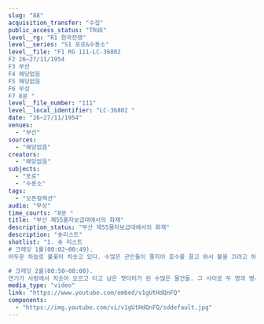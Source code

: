 ```yaml
---
slug: "88"
acquisition_transfer: "수집"
public_access_status: "TRUE"
level__rg: "R1 한국전쟁"
level__series: "S1 포로&수용소"
level__file: "F1 RG 111-LC-36802 
F2 26~27/11/1954
F3 부산
F4 해당없음 
F5 해당없음 
F6 무성
F7 8분 "
level__file_number: "111"
level__local_identifier: "LC-36802 "
date: "26~27/11/1954"
venues: 
  - "부산"
sources: 
  - "해당없음"
creators: 
  - "해당없음"
subjects: 
  - "포로"
  - "수용소"
tags: 
  - "오픈컬렉션"
audio: "무성"
time_courts: "8분 "
title: "부산 제55물자보급대에서의 화재"
description_status: "부산 제55물자보급대에서의 화재"
description: "숏리스트"
shotlist: "1. 숏 리스트
# 크레딧 1롤(00:02~00:49). 
어두운 하늘로 불꽃이 치솟고 있다. 수많은 군인들이 줄지어 호수를 끌고 와서 불을 끄려고 하고 있다. 

# 크레딧 2롤(00:50~08:00). 
연기가 사방에서 치솟아 오르고 타고 남은 잿더미가 된 수많은 물건들. 그 사이로 두 명의 병사가 걸어간다. 호수로 계속 그 위에 물을 뿌리고 있다. 곧이어 커다른 선박에서 물건을 크레인으로 내리는 장면. 한국 노역자처럼 보이는 사람들이 물건을 받아서 옮긴다. 어두운 밤에 활활 타오르는 불꽃과 건물이 타는 모습들. 바람에 이리저리 불꽃이 날리고 불은 맹렬히 타오르며 모든 쌓아둔 물건과 집들을 순식간에 뒤덮어 버린다. 검은 연기가 바람에 날린다. 사람들이 짐을 이리저리 옮기고 호수로 불길을 잡으려 하지만 바람과 같이 맹렬한 불길은 점점 더 번져나간다."
media_type: "video"
link: "https://www.youtube.com/embed/v1gUtHdQnFQ"
components: 
  - "https://img.youtube.com/vi/v1gUtHdQnFQ/sddefault.jpg"
---
```

